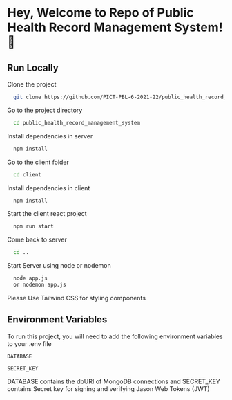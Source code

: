 
# Hey, Welcome to Repo of Public Health Record Management System! 👋


## Run Locally

Clone the project

```bash
  git clone https://github.com/PICT-PBL-6-2021-22/public_health_record_management_system
```

Go to the project directory

```bash
  cd public_health_record_management_system
```

Install dependencies in server

```bash
  npm install
```
Go to the client folder

```bash
  cd client
```
Install dependencies in client

```bash
  npm install
```

Start the client react project

```bash
  npm run start
```

Come back to server

```bash
  cd ..
```
Start Server using node or nodemon

```bash
  node app.js 
  or nodemon app.js
```


Please Use Tailwind CSS for styling components
## Environment Variables

To run this project, you will need to add the following environment variables to your .env file

`DATABASE`

`SECRET_KEY`

DATABASE contains the dbURI of MongoDB connections and SECRET_KEY contains Secret key for signing and verifying Jason Web Tokens (JWT)




